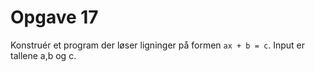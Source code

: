 # Opgave 17
Konstruér et program der løser ligninger på formen `ax + b = c`. Input er tallene a,b og c.
